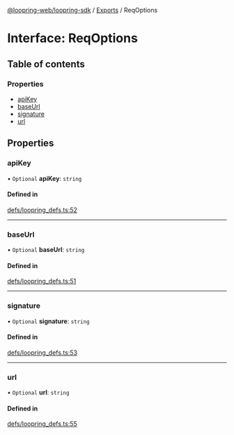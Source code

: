 [@loopring-web/loopring-sdk](../README.md) / [Exports](../modules.md) / ReqOptions

# Interface: ReqOptions

## Table of contents

### Properties

- [apiKey](ReqOptions.md#apikey)
- [baseUrl](ReqOptions.md#baseurl)
- [signature](ReqOptions.md#signature)
- [url](ReqOptions.md#url)

## Properties

### apiKey

• `Optional` **apiKey**: `string`

#### Defined in

[defs/loopring_defs.ts:52](https://github.com/Loopring/loopring_sdk/blob/18accaa/src/defs/loopring_defs.ts#L52)

___

### baseUrl

• `Optional` **baseUrl**: `string`

#### Defined in

[defs/loopring_defs.ts:51](https://github.com/Loopring/loopring_sdk/blob/18accaa/src/defs/loopring_defs.ts#L51)

___

### signature

• `Optional` **signature**: `string`

#### Defined in

[defs/loopring_defs.ts:53](https://github.com/Loopring/loopring_sdk/blob/18accaa/src/defs/loopring_defs.ts#L53)

___

### url

• `Optional` **url**: `string`

#### Defined in

[defs/loopring_defs.ts:55](https://github.com/Loopring/loopring_sdk/blob/18accaa/src/defs/loopring_defs.ts#L55)
